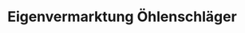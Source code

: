 ---
title: "Eigenvermarktung Öhlenschläger"
url: /oberzent/eigenvermarktung-oehlenschlaeger/
shop: Hofladen
---